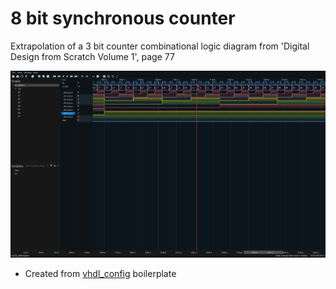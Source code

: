 # 8 bit synchronous counter

Extrapolation of a 3 bit counter combinational logic diagram from  'Digital Design from Scratch Volume 1', page 77 

!['image of adder8'](./counter.png)

- Created from [vhdl_config](https://github.com/mbcarruthers/vhdl_config.git) boilerplate 